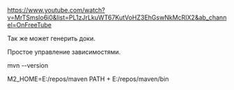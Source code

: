 https://www.youtube.com/watch?v=MrTSmslo6i0&list=PL1zJrLkuWT67KutVoHZ3EhGswNkMcRIX2&ab_channel=OnFreeTube

Так же может генерить доки.

Простое управление зависимостями.

mvn --version

M2_HOME=E:/repos/maven
PATH + E:/repos/maven/bin






